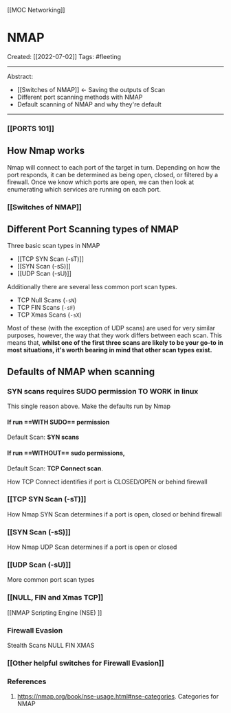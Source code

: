 [[MOC Networking]]

# NMAP
Created:  [[2022-07-02]]
Tags: #fleeting 

---
Abstract:
- [[Switches of NMAP]]  <- Saving the outputs of Scan
- Different port scanning methods with NMAP
- Default scanning of NMAP and why they're default

---
### [[PORTS 101]]

## How Nmap works
Nmap will connect to each port of the target in turn. 
Depending on how the port responds, it can be determined as being open, closed, or filtered by a firewall.
Once we know which ports are open, we can then look at enumerating which services are running on each port.


### [[Switches of NMAP]]




## Different Port Scanning types of NMAP
Three basic scan types in NMAP
-   [[TCP SYN Scan   (-sT)]] 
-   [[SYN Scan     (-sS)]] 
-   [[UDP Scan     (-sU)]]


Additionally there are several less common port scan types.
-   TCP Null Scans (`-sN`)
-   TCP FIN Scans (`-sF`)
-   TCP Xmas Scans (`-sX`)

Most of these (with the exception of UDP scans) are used for very similar purposes, however, the way that they work differs between each scan. 
This means that, **whilst one of the first three scans are likely to be your go-to in most situations, it's worth bearing in mind that other scan types exist.**


## Defaults of NMAP when scanning
### SYN scans requires SUDO permission TO WORK in linux
This single reason above. 
Make the defaults run by Nmap 

#### If run **==WITH SUDO==** permission
Default Scan: **SYN scans** 

#### If run **==WITHOUT== sudo** permissions, 
Default Scan: **TCP Connect scan**.




How TCP Connect identifies if port is CLOSED/OPEN or behind firewall
### [[TCP SYN Scan   (-sT)]]


How Nmap SYN Scan determines if a port is open, closed or behind firewall
### [[SYN Scan     (-sS)]]


How Nmap UDP Scan determines if a port is open or closed
### [[UDP Scan     (-sU)]]


More common port scan types 
### [[NULL, FIN and Xmas TCP]]


[[NMAP Scripting Engine (NSE) ]]






### Firewall Evasion
Stealth Scans
NULL
FIN
XMAS
### [[Other helpful switches for Firewall Evasion]]






### References
1. https://nmap.org/book/nse-usage.html#nse-categories. Categories for NMAP